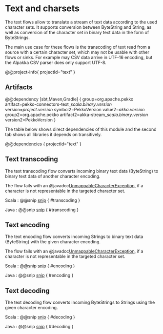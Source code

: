 # Text and charsets

The text flows allow to translate a stream of text data according to the used 
character sets. It supports conversion between ByteString and String, as well 
as conversion of the character set in binary text data in the form of ByteStrings.

The main use case for these flows is the transcoding of text read from a
source with a certain character set, which may not be usable with other flows
or sinks. For example may CSV data arrive in UTF-16 encoding, but the Alpakka CSV
parser does only support UTF-8.

@@project-info{ projectId="text" }


## Artifacts

@@dependency [sbt,Maven,Gradle] {
  group=org.apache.pekko
  artifact=pekko-connectors-text_$scala.binary.version$
  version=$project.version$
  symbol2=PekkoVersion
  value2=$akka.version$
  group2=org.apache.pekko
  artifact2=akka-stream_$scala.binary.version$
  version2=PekkoVersion
}


The table below shows direct dependencies of this module and the second tab shows all libraries it depends on transitively.

@@dependencies { projectId="text" }


## Text transcoding

The text transcoding flow converts incoming binary text data (ByteString) to binary text
data of another character encoding. 

The flow fails with an @javadoc[UnmappableCharacterException](java.nio.charset.UnmappableCharacterException), 
if a character is not representable in the targeted character set.

Scala
: @@snip [snip](/text/src/test/scala/docs/scaladsl/CharsetCodingFlowsDoc.scala) { #transcoding }

Java
: @@snip [snip](/text/src/test/java/docs/javadsl/CharsetCodingFlowsDoc.java) { #transcoding }

## Text encoding

The text encoding flow converts incoming Strings to binary text data (ByteString) with the 
given character encoding. 

The flow fails with an @javadoc[UnmappableCharacterException](java.nio.charset.UnmappableCharacterException), 
if a character is not representable in the targeted character set.

Scala
: @@snip [snip](/text/src/test/scala/docs/scaladsl/CharsetCodingFlowsDoc.scala) { #encoding }

Java
: @@snip [snip](/text/src/test/java/docs/javadsl/CharsetCodingFlowsDoc.java) { #encoding }

## Text decoding

The text decoding flow converts incoming ByteStrings to Strings using the given 
character encoding. 

Scala
: @@snip [snip](/text/src/test/scala/docs/scaladsl/CharsetCodingFlowsDoc.scala) { #decoding }

Java
: @@snip [snip](/text/src/test/java/docs/javadsl/CharsetCodingFlowsDoc.java) { #decoding }
